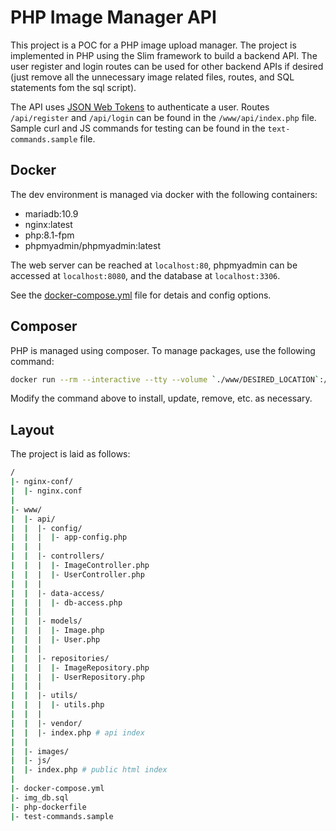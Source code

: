 # PHP Image Manager API

This project is a POC for a PHP image upload manager. The project is implemented in PHP using the Slim framework to build a backend API. The user register and login routes can be used for other backend APIs if desired (just remove all the unnecessary image related files, routes, and SQL statements fom the sql script).

The API uses [JSON Web Tokens](https://jwt.io/) to authenticate a user. Routes `/api/register` and `/api/login` can be found in the `/www/api/index.php` file. Sample curl and JS commands for testing can be found in the `text-commands.sample` file.

## Docker

The dev environment is managed via docker with the following containers:

- mariadb:10.9
- nginx:latest
- php:8.1-fpm
- phpmyadmin/phpmyadmin:latest

The web server can be reached at `localhost:80`, phpmyadmin can be accessed at `localhost:8080`, and the database at `localhost:3306`.

See the [docker-compose.yml](./docker-compose.yml) file for detais and config options.

## Composer

PHP is managed using composer. To manage packages, use the following command:

```sh
docker run --rm --interactive --tty --volume `./www/DESIRED_LOCATION`:/app composer require PACKAGE
```

Modify the command above to install, update, remove, etc. as necessary.

## Layout

The project is laid as follows:

``` sh
/
|- nginx-conf/
|  |- nginx.conf
|
|- www/
|  |- api/
|  |  |- config/
|  |  |  |- app-config.php
|  |  |  
|  |  |- controllers/
|  |  |  |- ImageController.php
|  |  |  |- UserController.php
|  |  |  
|  |  |- data-access/
|  |  |  |- db-access.php
|  |  |  
|  |  |- models/
|  |  |  |- Image.php
|  |  |  |- User.php
|  |  |
|  |  |- repositories/
|  |  |  |- ImageRepository.php
|  |  |  |- UserRepository.php
|  |  |  
|  |  |- utils/
|  |  |  |- utils.php
|  |  |
|  |  |- vendor/
|  |  |- index.php # api index
|  |
|  |- images/
|  |- js/
|  |- index.php # public html index
|
|- docker-compose.yml
|- img_db.sql
|- php-dockerfile
|- test-commands.sample
```

### 

